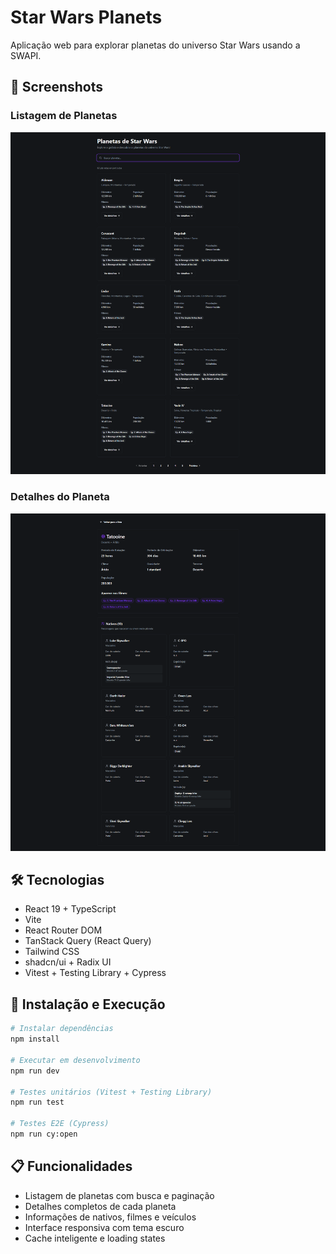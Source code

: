 # Star Wars Planets

Aplicação web para explorar planetas do universo Star Wars usando a SWAPI.

## 📸 Screenshots

### Listagem de Planetas
![Listagem de Planetas](public/screenshots/planets-list.png)

### Detalhes do Planeta
![Detalhes do Planeta](public/screenshots/planet-details.png)

## 🛠 Tecnologias

- React 19 + TypeScript
- Vite
- React Router DOM
- TanStack Query (React Query)
- Tailwind CSS
- shadcn/ui + Radix UI
- Vitest + Testing Library + Cypress

## 🚀 Instalação e Execução

```bash
# Instalar dependências
npm install

# Executar em desenvolvimento
npm run dev

# Testes unitários (Vitest + Testing Library)
npm run test

# Testes E2E (Cypress)
npm run cy:open
```

## 📋 Funcionalidades

- Listagem de planetas com busca e paginação
- Detalhes completos de cada planeta
- Informações de nativos, filmes e veículos
- Interface responsiva com tema escuro
- Cache inteligente e loading states
